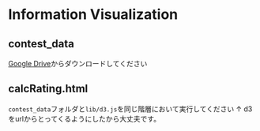 # Information Visualization

## contest_data
[Google Drive](https://drive.google.com/open?id=1q_qYlU_8CXlPlPt0KQPVpBp6f18PrVkB)からダウンロードしてください

## calcRating.html
`contest_data`フォルダと`lib/d3.js`を同じ階層において実行してください
↑
d3をurlからとってくるようにしたから大丈夫です。
